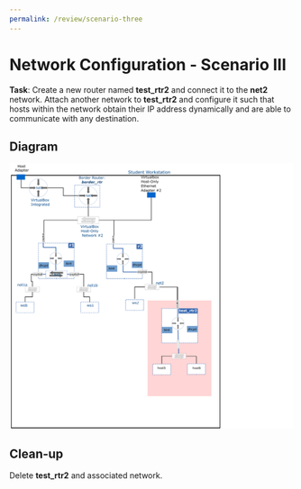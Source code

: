 ```yaml
---
permalink: /review/scenario-three
---
```


# Network Configuration - Scenario III

**Task**: Create a new router named **test_rtr2** and connect it to the **net2** network. Attach another network to **test_rtr2** and configure it such that hosts within the network obtain their IP address dynamically and are able to communicate with any destination.

## Diagram

![scenario one](../img/review/network_config_scenario_three.png)

## Clean-up

Delete **test_rtr2** and associated network.
